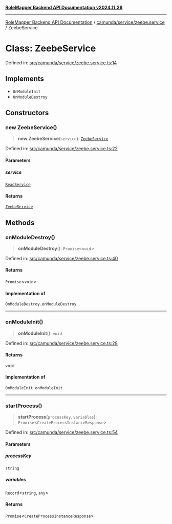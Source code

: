 [**RoleMapper Backend API Documentation v2024.11.28**](../../../../README.md)

***

[RoleMapper Backend API Documentation](../../../../modules.md) / [camunda/service/zeebe.service](../README.md) / ZeebeService

# Class: ZeebeService

Defined in: [src/camunda/service/zeebe.service.ts:14](https://github.com/FlowCraft-AG/RoleMapper/blob/431ad1c9b0d708a278f2d2969907ccf8ac66ccc1/backend/src/camunda/service/zeebe.service.ts#L14)

## Implements

- `OnModuleInit`
- `OnModuleDestroy`

## Constructors

### new ZeebeService()

> **new ZeebeService**(`service`): [`ZeebeService`](ZeebeService.md)

Defined in: [src/camunda/service/zeebe.service.ts:22](https://github.com/FlowCraft-AG/RoleMapper/blob/431ad1c9b0d708a278f2d2969907ccf8ac66ccc1/backend/src/camunda/service/zeebe.service.ts#L22)

#### Parameters

##### service

[`ReadService`](../../../../role-mapper/service/read.service/classes/ReadService.md)

#### Returns

[`ZeebeService`](ZeebeService.md)

## Methods

### onModuleDestroy()

> **onModuleDestroy**(): `Promise`\<`void`\>

Defined in: [src/camunda/service/zeebe.service.ts:40](https://github.com/FlowCraft-AG/RoleMapper/blob/431ad1c9b0d708a278f2d2969907ccf8ac66ccc1/backend/src/camunda/service/zeebe.service.ts#L40)

#### Returns

`Promise`\<`void`\>

#### Implementation of

`OnModuleDestroy.onModuleDestroy`

***

### onModuleInit()

> **onModuleInit**(): `void`

Defined in: [src/camunda/service/zeebe.service.ts:28](https://github.com/FlowCraft-AG/RoleMapper/blob/431ad1c9b0d708a278f2d2969907ccf8ac66ccc1/backend/src/camunda/service/zeebe.service.ts#L28)

#### Returns

`void`

#### Implementation of

`OnModuleInit.onModuleInit`

***

### startProcess()

> **startProcess**(`processKey`, `variables`): `Promise`\<`CreateProcessInstanceResponse`\>

Defined in: [src/camunda/service/zeebe.service.ts:54](https://github.com/FlowCraft-AG/RoleMapper/blob/431ad1c9b0d708a278f2d2969907ccf8ac66ccc1/backend/src/camunda/service/zeebe.service.ts#L54)

#### Parameters

##### processKey

`string`

##### variables

`Record`\<`string`, `any`\>

#### Returns

`Promise`\<`CreateProcessInstanceResponse`\>
